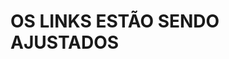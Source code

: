 <!-- <p align="center">
  <img src="http://traue.com.br/imgs/uninove_logo.jpeg" alt="Logo-Uninove" width="150px"/>
  <br>
  Universidade Nove de Julho
</p>

## Prof. Thiago Graziani Traue
###  Repositório de disciplinas
---
* **Segunda**
  * Manhã: [Aplicações Orientadas à Objetos](https://github.com/traue/Uninove-2021-1/tree/main/segunda-manha "Repositório de segunda de manhã")
  * Noite: [Programação Avançada em Orientação à Objetos](https://github.com/traue/Uninove-2021-1/tree/main/segunda-noite "Repositório de segunda noite")


* **Terça**
  * Manhã: [Gerência de projetos em TI](https://github.com/traue/Uninove-2021-1/tree/main/terca-manha)
  * Noite: [Aplicações Orientadas à Objetos](https://github.com/traue/Uninove-2021-1/tree/main/terca-noite)


* **Quarta**
  * Manhã: [Interação Humano-Computador](https://github.com/traue/Uninove-2021-1/tree/main/quarta-manha)
  * Noite: [Aplicações Orientadas à Objetos](https://github.com/traue/Uninove-2021-1/tree/main/quarta-noite)



* **Quinta**
  * Manhã: [Programação Web](https://github.com/traue/Uninove-2021-1/tree/main/quinta-manha)
  * Noite: [Programação Visual](https://github.com/traue/Uninove-2021-1/tree/main/quinta-noite)


* **Sexta**
	* Manhã: [Qualidade de Software](https://github.com/traue/Uninove-2021-1/tree/main/sexta-manha)
  * Noite: [Programação Avançada em Orientação à Objetos](https://github.com/traue/Uninove-2021-1/tree/main/sexta-noite)


----
### Projetos - 2021.1

Muita atenção no dia e turno de orientação de seu projeto com o Prof. Traue.
Cuidado para não clicar em link de projeto errado. Verifique em sua "central do aluno" o dia exato de seu projeto com o professor.
Não necessariamente você é alunos de projeto deste professor.

- **Segunda**
	- Manhã: [Proj. de desenvolvimento de aplicações multipltaforma](https://drive.google.com/drive/folders/1hV1Of4JG0rG3uVQ3npG5y315QdgKADU2?usp=sharing)
	- Noite: [Proj. prático de programação](https://drive.google.com/drive/folders/1rP16THDJlwBvr98p1mP2ATI01agQA0LX?usp=sharing)


- **Terça**
	- Manhã: [Proj. de desenvolvimento de aplicações multipltaforma](https://drive.google.com/drive/folders/1hV1Of4JG0rG3uVQ3npG5y315QdgKADU2?usp=sharing)
	- Noite: [Proj. de Desenvolvimento de aplicações multipltaforma](https://drive.google.com/drive/folders/1cRHnnWVHEkQajPhWla3drKxkC1FN719o?usp=sharing)


- **Quarta**
	- Noite: [Proj. de Desenvolvimento de aplicações multipltaforma](https://drive.google.com/drive/folders/18CmgaURFqmhmdp31AayGtPmOt9f-TQ-V?usp=sharing)


- **Quinta**
	- Noite: [Proj. de Desenvolvimento de aplicações multipltaforma](https://drive.google.com/drive/folders/18CmgaURFqmhmdp31AayGtPmOt9f-TQ-V?usp=sharing)


- **Sexta**
	- Manhã: [Proj. em Gestão de sistemas computacionais](https://drive.google.com/drive/folders/1vmShHx35VjQk9vdgyerzV0TRiDB79c1S?usp=sharing)
	- Noite: [Proj. prático em construção sistemas computacionais](https://drive.google.com/drive/folders/1GkMp8BqrnxAw8n-IObrcnVXOnL844meu?usp=sharing)


-----

Quaisquer dúvidas, entrar em contato com o Prof., através do e-mail institucional thiago.traue@... -->


# OS LINKS ESTÃO SENDO AJUSTADOS

<br>
